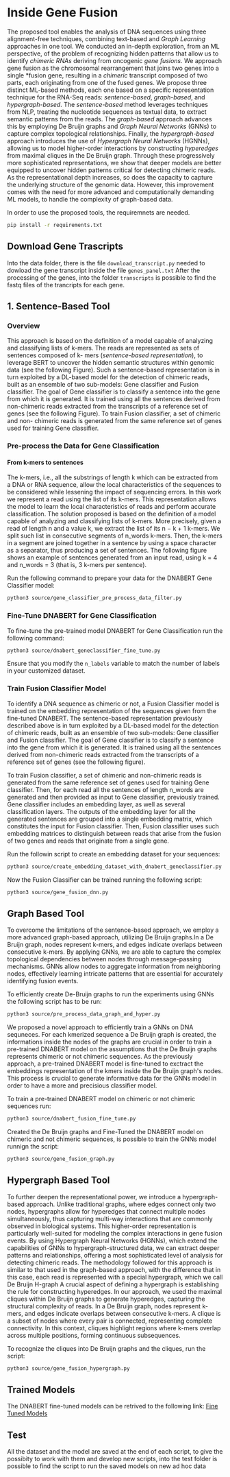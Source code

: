 # Inside Gene Fusion

The proposed tool enables the analysis of DNA sequences using three alignment-free techniques, combining text-based and *Graph Learning* approaches in one tool. 
We conducted an in-depth exploration, from an ML perspective, of the problem of recognizing hidden patterns 
that allow us to identify *chimeric RNAs* deriving from oncogenic *gene fusions*.  We approach gene fusion as the chromosomal rearrangement that joins two genes into a single *fusion gene, 
resulting in a *chimeric* transcript composed of two parts, each originating from one of the fused genes. 
We propose three distinct ML-based methods, each one based on a specific representation technique for the RNA-Seq 
reads: *sentence-based*, *graph-based*, and *hypergraph-based*. 
The *sentence-based* method leverages techniques from NLP, treating the nucleotide sequences as textual data, 
to extract semantic patterns from the reads. The *graph-based* approach advances this by employing De Bruijn graphs 
and *Graph Neural Networks* (GNNs) to capture complex topological relationships. Finally, the *hypergraph-based* 
approach introduces the use of *Hypergraph Neural Networks* (HGNNs), allowing us to model higher-order interactions by 
constructing *hyperedges* from maximal cliques in the De Bruijn graph. 
Through these progressively more sophisticated representations, we show that deeper models are better equipped to uncover 
hidden patterns critical for detecting chimeric reads. As the representational depth increases, so does the capacity to 
capture the underlying structure of the genomic data. However, this improvement comes with the need for more advanced and 
computationally demanding ML models, to handle the complexity of graph-based data.

In order to use the proposed tools, the requiremnets are needed.
```bash
pip install -r requirements.txt
```
## Download Gene Trascripts
Into the data folder, there is the file ```download_transcript.py``` needed to dowload the gene transcript inside the file ```genes_panel.txt``` 
After the processing of the genes, into the folder ```transcripts``` is possible to find the fastq files of the trancripts for each gene.

## 1. Sentence-Based Tool
### Overview
This approach is based on the definition of
a model capable of analyzing and classifying lists of k-mers.
The reads are represented as sets of sentences composed of k-
mers (*sentence-based representation*), to leverage BERT to uncover the hidden
semantic structures within genomic data (see the following Figure). 
Such a sentence-based representation is in turn exploited by
a DL-based model for the detection of chimeric reads, built as
an ensemble of two sub-models: Gene classifier and Fusion
classifier. The goal of Gene classifier is to classify a sentence
into the gene from which it is generated. It is trained using all
the sentences derived from non-chimeric reads extracted from
the transcripts of a reference set of genes (see the following Figure).
To train Fusion classifier, a set of chimeric and non-
chimeric reads is generated from the same reference set of
genes used for training Gene classifier.
### Pre-process the Data for Gene Classification

#### From k-mers to sentences
The k-mers, i.e., all the substrings of length k which can be extracted from a DNA or RNA sequence, allow the local characteristics of
the sequences to be considered while lessening the impact of sequencing errors. In this work we represent a read using the list of its k-mers. This representation
allows the model to learn the local characteristics of reads and perform accurate classification. The solution proposed is based on the definition of a model capable of analyzing and classifying lists of k-mers. More precisely, given a read of length n and a value k, we extract the list of its n − k + 1 k-mers. We split such list in consecutive segments of n_words k-mers. Then, the k-mers in a segment are joined together in a sentence by using a space character as a separator, thus producing a set of sentences. The following figure shows an example of sentences generated from an input read, using k = 4 and n_words = 3 (that is, 3 k-mers per sentence).

Run the following command to prepare your data for the DNABERT Gene Classifier model:

```bash
python3 source/gene_classifier_pre_process_data_filter.py
```

### Fine-Tune DNABERT for Gene Classification
To fine-tune the pre-trained model DNABERT for Gene Classification run the following command:
```bash
python3 source/dnabert_geneclassifier_fine_tune.py
```
Ensure that you modify the ```n_labels``` variable to match the number of labels in your customized dataset.

### Train Fusion Classifier Model
To identify a DNA sequence as chimeric or not, a Fusion Classifier model is trained on the embedding representation of the sequences given from the fine-tuned DNABERT.
The sentence-based representation previously described above is in turn exploited by a DL-based model for the detection of chimeric reads,
built as an ensemble of two sub-models: Gene classifier and Fusion classifier. The goal of Gene classifier is to classify a sentence into the gene from which it is
generated. It is trained using all the sentences derived from non-chimeric reads extracted from the transcripts of a reference set of genes (see the following figure).


To train Fusion classifier, a set of chimeric and non-chimeric reads is generated from the same reference set of genes used for training Gene classifier. Then, for
each read all the sentences of length n_words are generated and then provided as input to Gene classifier, previously trained. Gene classifier includes an embedding
layer, as well as several classification layers. The outputs of the embedding layer for all the generated sentences are grouped into a single embedding matrix, which
constitutes the input for Fusion classifier. Then, Fusion classifier uses such embedding matrices to distinguish between reads that arise from the fusion of
two genes and reads that originate from a single gene.

Run the followin script to create an embedding dataset for your sequences:
```bash
python3 source/create_embedding_dataset_with_dnabert_geneclassifier.py
```

Now the Fusion Classifier can be trained running the following script:
```bash
python3 source/gene_fusion_dnn.py
```
## Graph Based Tool
To overcome the limitations of the sentence-based approach, we employ a more advanced graph-based approach, utilizing De Bruijn graphs.In a De Bruijn graph, nodes represent k-mers, and edges indicate overlaps between consecutive k-mers. By applying GNNs, we are able to capture the complex topological dependencies between nodes through message-passing mechanisms. GNNs allow nodes to aggregate information from neighboring nodes, effectively learning intricate patterns that are essential for accurately identifying fusion events.

To efficiently create De-Bruijn graphs to run the experiments using GNNs the following script has to be run:
```bash
python3 source/pre_process_data_graph_and_hyper.py
```
We proposed a novel approach to efficiently train a GNNs on DNA sequneces.
For each kmerized sequence a De Bruijn graph is created, the informations inside the nodes of the graphs are crucial in order to train a pre-trained DNABERT model on the assumptions that the De Bruijn graphs
represents chimeric or not chimeric sequences.
As the previously approach, a pre-trained DNABERT model is fine-tuned to exctract the embeddings representation of the kmers inside the De Bruijn graph's nodes. This process is crucial to generate informative data for the GNNs model in order to have a more and precisious classifier model.

To train a pre-trained DNABERT model on chimeric or not chimeric sequences run:
```bash
python3 source/dnabert_fusion_fine_tune.py
```
Created the De Bruijn graphs and Fine-Tuned the DNABERT model on chimeric and not chimeric sequences, is possible to train the GNNs model runnign the script:
```bash
python3 source/gene_fusion_graph.py
```

## Hypergraph Based Tool

To further deepen the representational power, we introduce a hypergraph-based approach. Unlike traditional graphs, where edges connect only two nodes, hypergraphs allow for
hyperedges that connect multiple nodes simultaneously, thus capturing multi-way interactions that are commonly observed in biological systems. This higher-order representation
is particularly well-suited for modeling the complex interactions in gene fusion events. By using Hypergraph Neural Networks (HGNNs), which extend the capabilities of GNNs to
hypergraph-structured data, we can extract deeper patterns and relationships, offering a most sophisticated level of analysis for detecting chimeric reads. The methodology followed for this
approach is similar to that used in the graph-based approach, with the difference that in this case, each read is represented with a special hypergraph, which we call De Bruijn H-graph
A crucial aspect of defining a hypergraph is establishing the rule for constructing hyperedges. In our approach, we used the maximal cliques within De Bruijn graphs to generate hyperedges, capturing the structural complexity of reads. In a De Bruijn graph, nodes represent k-mers, and edges indicate overlaps between consecutive k-mers. A clique is a subset of nodes where every
pair is connected, representing complete connectivity. In this context, cliques highlight regions where k-mers overlap across multiple positions, forming continuous subsequences. 

To recognize the cliques into De Bruijn graphs and the cliques, run the script:
```bash
python3 source/gene_fusion_hypergraph.py
```

## Trained Models
The DNABERT fine-tuned models can be retrived to the following link: [Fine Tuned Models](https://drive.google.com/drive/folders/1hfqLJO-TxMcThhgNtDNPQOKnA0zsMJ9L)

## Test
All the dataset and the model are saved at the end of each script, to give the possibity to work with them and develop new scripts, into the test folder is possible to find the script to run the saved models on new ad hoc data
